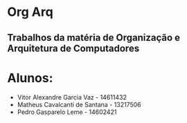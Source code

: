 # Org Arq
  ## Trabalhos da matéria de Organização e Arquitetura de Computadores
# Alunos:
- Vitor Alexandre Garcia Vaz - 14611432
- Matheus Cavalcanti de Santana - 13217506
- Pedro Gasparelo Leme - 14602421
